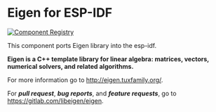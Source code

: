 # Eigen for ESP-IDF

[![Component Registry](https://components.espressif.com/components/espressif/eigen/badge.svg)](https://components.espressif.com/components/espressif/eigen)

This component ports Eigen library into the esp-idf.

**Eigen is a C++ template library for linear algebra: matrices, vectors, numerical solvers, and related algorithms.**

For more information go to http://eigen.tuxfamily.org/.

For ***pull request***, ***bug reports***, and ***feature requests***, go to https://gitlab.com/libeigen/eigen.


